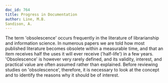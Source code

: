 ```yaml
---
doc_id: 764
title: Progress in Documentation
author: Line, M.B.
Sandison, A.
---
```


The term 'obsolescence' occurs frequently in the literature of librarianship
and information science.  In numerous papers we are told how most published
literature becomes obsolete within a measurable time, and that an item receives
half the uses it will ever receive ('half-life') in a few years.  'Obsolescence'
is however very rarely defined, and its validity, interest, and practical value
are often assumed rather than explained.  Before reviewing studies on
'obsolescence', therefore, it is necessary to look at the concept and to
identify the reasons why it should be of interest.